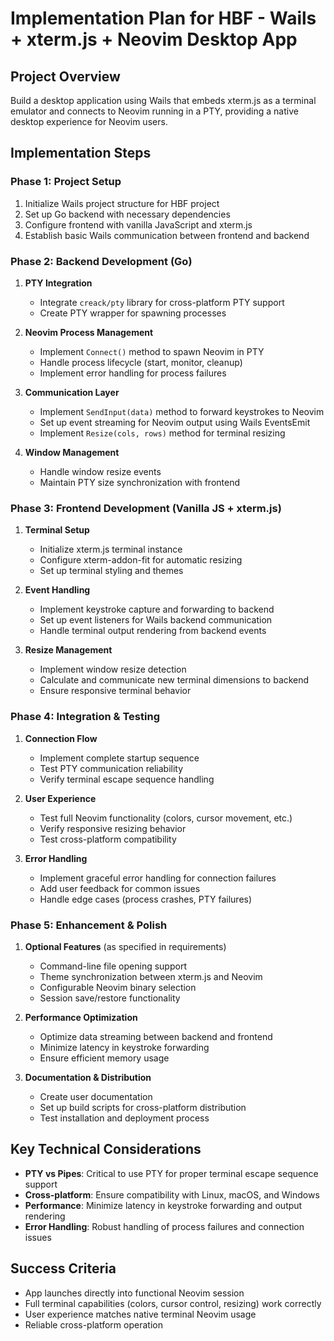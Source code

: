 # Implementation Plan for HBF - Wails + xterm.js + Neovim Desktop App

## Project Overview
Build a desktop application using Wails that embeds xterm.js as a terminal emulator and connects to Neovim running in a PTY, providing a native desktop experience for Neovim users.

## Implementation Steps

### Phase 1: Project Setup
1. Initialize Wails project structure for HBF project
2. Set up Go backend with necessary dependencies
3. Configure frontend with vanilla JavaScript and xterm.js
4. Establish basic Wails communication between frontend and backend

### Phase 2: Backend Development (Go)
1. **PTY Integration**
   - Integrate `creack/pty` library for cross-platform PTY support
   - Create PTY wrapper for spawning processes

2. **Neovim Process Management**
   - Implement `Connect()` method to spawn Neovim in PTY
   - Handle process lifecycle (start, monitor, cleanup)
   - Implement error handling for process failures

3. **Communication Layer**
   - Implement `SendInput(data)` method to forward keystrokes to Neovim
   - Set up event streaming for Neovim output using Wails EventsEmit
   - Implement `Resize(cols, rows)` method for terminal resizing

4. **Window Management**
   - Handle window resize events
   - Maintain PTY size synchronization with frontend

### Phase 3: Frontend Development (Vanilla JS + xterm.js)
1. **Terminal Setup**
   - Initialize xterm.js terminal instance
   - Configure xterm-addon-fit for automatic resizing
   - Set up terminal styling and themes

2. **Event Handling**
   - Implement keystroke capture and forwarding to backend
   - Set up event listeners for Wails backend communication
   - Handle terminal output rendering from backend events

3. **Resize Management**
   - Implement window resize detection
   - Calculate and communicate new terminal dimensions to backend
   - Ensure responsive terminal behavior

### Phase 4: Integration & Testing
1. **Connection Flow**
   - Implement complete startup sequence
   - Test PTY communication reliability
   - Verify terminal escape sequence handling

2. **User Experience**
   - Test full Neovim functionality (colors, cursor movement, etc.)
   - Verify responsive resizing behavior
   - Test cross-platform compatibility

3. **Error Handling**
   - Implement graceful error handling for connection failures
   - Add user feedback for common issues
   - Handle edge cases (process crashes, PTY failures)

### Phase 5: Enhancement & Polish
1. **Optional Features** (as specified in requirements)
   - Command-line file opening support
   - Theme synchronization between xterm.js and Neovim
   - Configurable Neovim binary selection
   - Session save/restore functionality

2. **Performance Optimization**
   - Optimize data streaming between backend and frontend
   - Minimize latency in keystroke forwarding
   - Ensure efficient memory usage

3. **Documentation & Distribution**
   - Create user documentation
   - Set up build scripts for cross-platform distribution
   - Test installation and deployment process

## Key Technical Considerations
- **PTY vs Pipes**: Critical to use PTY for proper terminal escape sequence support
- **Cross-platform**: Ensure compatibility with Linux, macOS, and Windows
- **Performance**: Minimize latency in keystroke forwarding and output rendering
- **Error Handling**: Robust handling of process failures and connection issues

## Success Criteria
- App launches directly into functional Neovim session
- Full terminal capabilities (colors, cursor control, resizing) work correctly
- User experience matches native terminal Neovim usage
- Reliable cross-platform operation